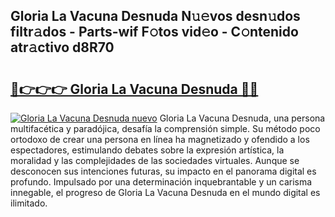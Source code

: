## Gloria La Vacuna Desnuda N𝚞𝚎vos desn𝚞dos filtr𝚊dos - Parts-wif F𝚘tos vid𝚎o - C𝚘ntenido atr𝚊ctivo d8R70

# <h2><a href="http://mb1dwmm.tromn.icu/?c=Gloria+La+Vacuna+Desnuda">🔗👉👉👉 Gloria La Vacuna Desnuda 🔗🔗</a></h2>

[![Gloria La Vacuna Desnuda nuevo](https://i.imgur.com/pEAQMta.gif)](http://mb1dwmm.tromn.icu/?c=Gloria+La+Vacuna+Desnuda)
Gloria La Vacuna Desnuda, una persona multifacética y paradójica, desafía la comprensión simple. Su método poco ortodoxo de crear una persona en línea ha magnetizado y ofendido a los espectadores, estimulando debates sobre la expresión artística, la moralidad y las complejidades de las sociedades virtuales. Aunque se desconocen sus intenciones futuras, su impacto en el panorama digital es profundo. Impulsado por una determinación inquebrantable y un carisma innegable, el progreso de Gloria La Vacuna Desnuda en el mundo digital es ilimitado.
